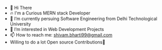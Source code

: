 - 👋 Hi There
- 🔥 I'm a Curious MERN stack Developer
- 🌱 I’m currently persuing Software Engineering from Delhi Technological University
- 👀 I’m interested in Web Development Projects 
- 📫 How to reach me: shivam.bharti99@gmail.com
-  Willing to do a lot Open source Contributions🌟
